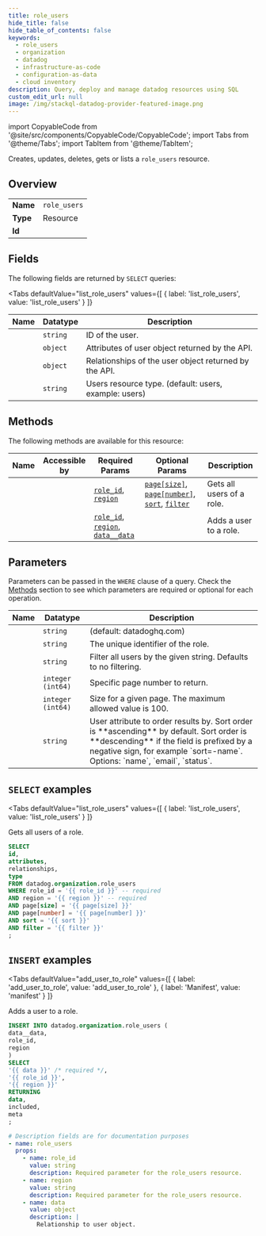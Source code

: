 ```yaml
--- 
title: role_users
hide_title: false
hide_table_of_contents: false
keywords:
  - role_users
  - organization
  - datadog
  - infrastructure-as-code
  - configuration-as-data
  - cloud inventory
description: Query, deploy and manage datadog resources using SQL
custom_edit_url: null
image: /img/stackql-datadog-provider-featured-image.png
---
```


import CopyableCode from '@site/src/components/CopyableCode/CopyableCode';
import Tabs from '@theme/Tabs';
import TabItem from '@theme/TabItem';

Creates, updates, deletes, gets or lists a <code>role_users</code> resource.

## Overview
<table><tbody>
<tr><td><b>Name</b></td><td><code>role_users</code></td></tr>
<tr><td><b>Type</b></td><td>Resource</td></tr>
<tr><td><b>Id</b></td><td><CopyableCode code="datadog.organization.role_users" /></td></tr>
</tbody></table>

## Fields

The following fields are returned by `SELECT` queries:

<Tabs
    defaultValue="list_role_users"
    values={[
        { label: 'list_role_users', value: 'list_role_users' }
    ]}
>
<TabItem value="list_role_users">

<table>
<thead>
    <tr>
    <th>Name</th>
    <th>Datatype</th>
    <th>Description</th>
    </tr>
</thead>
<tbody>
<tr>
    <td><CopyableCode code="id" /></td>
    <td><code>string</code></td>
    <td>ID of the user.</td>
</tr>
<tr>
    <td><CopyableCode code="attributes" /></td>
    <td><code>object</code></td>
    <td>Attributes of user object returned by the API.</td>
</tr>
<tr>
    <td><CopyableCode code="relationships" /></td>
    <td><code>object</code></td>
    <td>Relationships of the user object returned by the API.</td>
</tr>
<tr>
    <td><CopyableCode code="type" /></td>
    <td><code>string</code></td>
    <td>Users resource type. (default: users, example: users)</td>
</tr>
</tbody>
</table>
</TabItem>
</Tabs>

## Methods

The following methods are available for this resource:

<table>
<thead>
    <tr>
    <th>Name</th>
    <th>Accessible by</th>
    <th>Required Params</th>
    <th>Optional Params</th>
    <th>Description</th>
    </tr>
</thead>
<tbody>
<tr>
    <td><a href="#list_role_users"><CopyableCode code="list_role_users" /></a></td>
    <td><CopyableCode code="select" /></td>
    <td><a href="#parameter-role_id"><code>role_id</code></a>, <a href="#parameter-region"><code>region</code></a></td>
    <td><a href="#parameter-page[size]"><code>page[size]</code></a>, <a href="#parameter-page[number]"><code>page[number]</code></a>, <a href="#parameter-sort"><code>sort</code></a>, <a href="#parameter-filter"><code>filter</code></a></td>
    <td>Gets all users of a role.</td>
</tr>
<tr>
    <td><a href="#add_user_to_role"><CopyableCode code="add_user_to_role" /></a></td>
    <td><CopyableCode code="insert" /></td>
    <td><a href="#parameter-role_id"><code>role_id</code></a>, <a href="#parameter-region"><code>region</code></a>, <a href="#parameter-data__data"><code>data__data</code></a></td>
    <td></td>
    <td>Adds a user to a role.</td>
</tr>
</tbody>
</table>

## Parameters

Parameters can be passed in the `WHERE` clause of a query. Check the [Methods](#methods) section to see which parameters are required or optional for each operation.

<table>
<thead>
    <tr>
    <th>Name</th>
    <th>Datatype</th>
    <th>Description</th>
    </tr>
</thead>
<tbody>
<tr id="parameter-region">
    <td><CopyableCode code="region" /></td>
    <td><code>string</code></td>
    <td>(default: datadoghq.com)</td>
</tr>
<tr id="parameter-role_id">
    <td><CopyableCode code="role_id" /></td>
    <td><code>string</code></td>
    <td>The unique identifier of the role.</td>
</tr>
<tr id="parameter-filter">
    <td><CopyableCode code="filter" /></td>
    <td><code>string</code></td>
    <td>Filter all users by the given string. Defaults to no filtering.</td>
</tr>
<tr id="parameter-page[number]">
    <td><CopyableCode code="page[number]" /></td>
    <td><code>integer (int64)</code></td>
    <td>Specific page number to return.</td>
</tr>
<tr id="parameter-page[size]">
    <td><CopyableCode code="page[size]" /></td>
    <td><code>integer (int64)</code></td>
    <td>Size for a given page. The maximum allowed value is 100.</td>
</tr>
<tr id="parameter-sort">
    <td><CopyableCode code="sort" /></td>
    <td><code>string</code></td>
    <td>User attribute to order results by. Sort order is **ascending** by default. Sort order is **descending** if the field is prefixed by a negative sign, for example `sort=-name`. Options: `name`, `email`, `status`.</td>
</tr>
</tbody>
</table>

## `SELECT` examples

<Tabs
    defaultValue="list_role_users"
    values={[
        { label: 'list_role_users', value: 'list_role_users' }
    ]}
>
<TabItem value="list_role_users">

Gets all users of a role.

```sql
SELECT
id,
attributes,
relationships,
type
FROM datadog.organization.role_users
WHERE role_id = '{{ role_id }}' -- required
AND region = '{{ region }}' -- required
AND page[size] = '{{ page[size] }}'
AND page[number] = '{{ page[number] }}'
AND sort = '{{ sort }}'
AND filter = '{{ filter }}'
;
```
</TabItem>
</Tabs>


## `INSERT` examples

<Tabs
    defaultValue="add_user_to_role"
    values={[
        { label: 'add_user_to_role', value: 'add_user_to_role' },
        { label: 'Manifest', value: 'manifest' }
    ]}
>
<TabItem value="add_user_to_role">

Adds a user to a role.

```sql
INSERT INTO datadog.organization.role_users (
data__data,
role_id,
region
)
SELECT 
'{{ data }}' /* required */,
'{{ role_id }}',
'{{ region }}'
RETURNING
data,
included,
meta
;
```
</TabItem>
<TabItem value="manifest">

```yaml
# Description fields are for documentation purposes
- name: role_users
  props:
    - name: role_id
      value: string
      description: Required parameter for the role_users resource.
    - name: region
      value: string
      description: Required parameter for the role_users resource.
    - name: data
      value: object
      description: |
        Relationship to user object.
```
</TabItem>
</Tabs>
